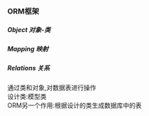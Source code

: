 ### ORM框架
##### Object 对象-类
##### Mapping 映射
##### Relations 关系
通过类和对象,对数据表进行操作    
设计类:模型类    
ORM另一个作用:根据设计的类生成数据库中的表
